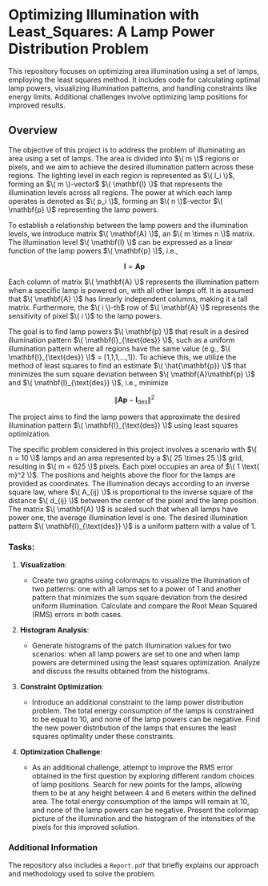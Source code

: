 # Optimizing Illumination with Least_Squares: A Lamp Power Distribution Problem
This repository focuses on optimizing area illumination using a set of lamps, employing the least squares method. It includes code for calculating optimal lamp powers, visualizing illumination patterns, and handling constraints like energy limits. Additional challenges involve optimizing lamp positions for improved results.

## Overview

The objective of this project is to address the problem of illuminating an area using a set of lamps. The area is divided into $\( m \)$ regions or pixels, and we aim to achieve the desired illumination pattern across these regions. The lighting level in each region is represented as $\( l_i \)$, forming an $\( m \)-vector$ $\( \mathbf{l} \)$ that represents the illumination levels across all regions. The power at which each lamp operates is denoted as $\( p_i \)$, forming an $\( n \)$-vector $\( \mathbf{p} \)$ representing the lamp powers.

To establish a relationship between the lamp powers and the illumination levels, we introduce matrix $\( \mathbf{A} \)$, an $\( m \times n \)$ matrix. The illumination level $\( \mathbf{l} \)$ can be expressed as a linear function of the lamp powers $\( \mathbf{p} \)$, i.e., 

$$
\mathbf{l} = \mathbf{A}\mathbf{p}
$$

Each column of matrix $\( \mathbf{A} \)$ represents the illumination pattern when a specific lamp is powered on, with all other lamps off. It is assumed that $\( \mathbf{A} \)$ has linearly independent columns, making it a tall matrix. Furthermore, the $\( i \)-th$ row of $\( \mathbf{A} \)$ represents the sensitivity of pixel $\( i \)$ to the lamp powers.

The goal is to find lamp powers $\( \mathbf{p} \)$ that result in a desired illumination pattern $\( \mathbf{l}_{\text{des}} \)$, such as a uniform illumination pattern where all regions have the same value (e.g., $\( \mathbf{l}_{\text{des}} \)$ = [1,1,1,...,1]). To achieve this, we utilize the method of least squares to find an estimate $\( \hat{\mathbf{p}} \)$ that minimizes the sum square deviation between $\( \mathbf{A}\mathbf{p} \)$ and $\( \mathbf{l}_{\text{des}} \)$, i.e., minimize 

$$
\| \mathbf{A}\mathbf{p} - \mathbf{l}_{\text{des}} \|^2
$$

The project aims to find the lamp powers that approximate the desired illumination pattern $\( \mathbf{l}_{\text{des}} \)$ using least squares optimization.

The specific problem considered in this project involves a scenario with $\( n = 10 \)$ lamps and an area represented by a $\( 25 \times 25 \)$ grid, resulting in $\( m = 625 \)$ pixels. Each pixel occupies an area of $\( 1 \text{ m}^2 \)$. The positions and heights above the floor for the lamps are provided as coordinates. The illumination decays according to an inverse square law, where $\( A_{ij} \)$ is proportional to the inverse square of the distance $\( d_{ij} \)$ between the center of the pixel and the lamp position. The matrix $\( \mathbf{A} \)$ is scaled such that when all lamps have power one, the average illumination level is one. The desired illumination pattern $\( \mathbf{l}_{\text{des}} \)$ is a uniform pattern with a value of 1.

### Tasks:

1. **Visualization**:
   - Create two graphs using colormaps to visualize the illumination of two patterns: one with all lamps set to a power of 1 and another pattern that minimizes the sum square deviation from the desired uniform illumination. Calculate and compare the Root Mean Squared (RMS) errors in both cases.

2. **Histogram Analysis**:
   - Generate histograms of the patch illumination values for two scenarios: when all lamp powers are set to one and when lamp powers are determined using the least squares optimization. Analyze and discuss the results obtained from the histograms.

3. **Constraint Optimization**:
   - Introduce an additional constraint to the lamp power distribution problem. The total energy consumption of the lamps is constrained to be equal to 10, and none of the lamp powers can be negative. Find the new power distribution of the lamps that ensures the least squares optimality under these constraints.

4. **Optimization Challenge**:
   - As an additional challenge, attempt to improve the RMS error obtained in the first question by exploring different random choices of lamp positions. Search for new points for the lamps, allowing them to be at any height between 4 and 6 meters within the defined area. The total energy consumption of the lamps will remain at 10, and none of the lamp powers can be negative. Present the colormap picture of the illumination and the histogram of the intensities of the pixels for this improved solution.


### Additional Information

The repository also includes a `Report.pdf` that briefly explains our approach and methodology used to solve the problem.
